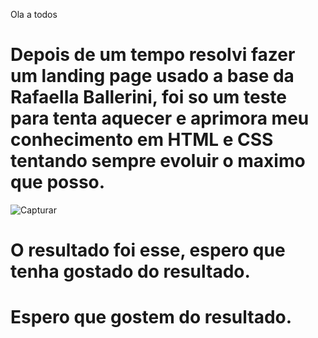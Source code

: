 Ola a todos

# Depois de um tempo resolvi fazer um landing page usado a base da Rafaella Ballerini, foi so um teste para tenta aquecer e aprimora meu conhecimento em HTML e CSS tentando sempre evoluir o maximo que posso.

![Capturar](https://user-images.githubusercontent.com/80917181/226411174-7af2d340-d3c7-4ee4-bffd-79c1108b1520.PNG)

# O resultado foi esse, espero que tenha gostado do resultado.

# Espero que gostem do resultado.
